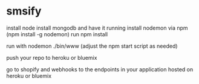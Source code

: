 # smsify


install node
install mongodb and have it running
install nodemon via npm (npm install -g nodemon)
run npm install 

run with nodemon ./bin/www (adjust the npm start script as needed)

push your repo to heroku or bluemix

go to shopify and webhooks to the endpoints in your application hosted on heroku or bluemix

